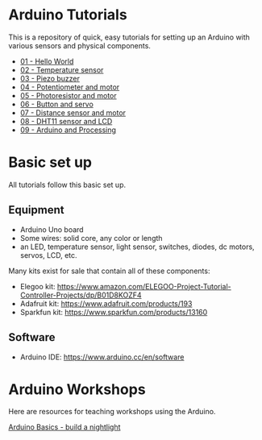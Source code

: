 # Arduino Tutorials

This is a repository of quick, easy tutorials for setting up an Arduino with
various sensors and physical components.

- [01 - Hello World](01-hello-world.md)
- [02 - Temperature sensor](02-temperature-sensor.md)
- [03 - Piezo buzzer](03-jingle-bells.md)
- [04 - Potentiometer and motor](04-potentiometer-motor.md)
- [05 - Photoresistor and motor](05-photoresistor-servo.md)
- [06 - Button and servo](button-servo-mover)
- [07 - Distance sensor and motor](distance-sensor-motor)
- [08 - DHT11 sensor and LCD](temp-sensor-lcd-display)
- [09 - Arduino and Processing](arduino-and-processing)

# Basic set up

All tutorials follow this basic set up.

## Equipment

- Arduino Uno board
- Some wires: solid core, any color or length
- an LED, temperature sensor, light sensor, switches, diodes, dc motors, servos, LCD, etc.

Many kits exist for sale that contain all of these components:

- Elegoo kit: [https://www.amazon.com/ELEGOO-Project-Tutorial-Controller-Projects/dp/B01D8KOZF4 ](https://www.amazon.com/ELEGOO-Project-Tutorial-Controller-Projects/dp/B01D8KOZF4)
- Adafruit kit: [https://www.adafruit.com/products/193 ](https://www.adafruit.com/products/193)
- Sparkfun kit: [https://www.sparkfun.com/products/13160 ](https://www.sparkfun.com/products/13160)

## Software

- Arduino IDE: [https://www.arduino.cc/en/software ](https://www.arduino.cc/en/software)

# Arduino Workshops

Here are resources for teaching workshops using the Arduino.

[Arduino Basics - build a nightlight](workshops/arduino-basics/README.md)
